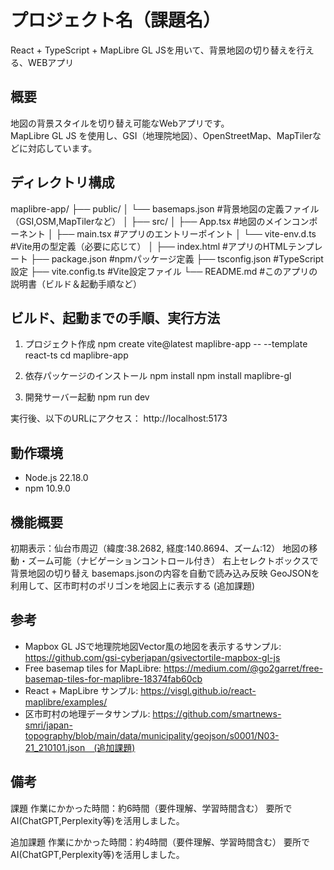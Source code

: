 # プロジェクト名（課題名）
React + TypeScript + MapLibre GL JSを用いて、背景地図の切り替えを行える、WEBアプリ

## 概要
地図の背景スタイルを切り替え可能なWebアプリです。  
MapLibre GL JS を使用し、GSI（地理院地図）、OpenStreetMap、MapTilerなどに対応しています。

## ディレクトリ構成
maplibre-app/
├── public/
│   └── basemaps.json         #背景地図の定義ファイル（GSI,OSM,MapTilerなど）
│
├── src/
│   ├── App.tsx               #地図のメインコンポーネント
│   ├── main.tsx              #アプリのエントリーポイント
│   └── vite-env.d.ts         #Vite用の型定義（必要に応じて）
│
├── index.html                #アプリのHTMLテンプレート
├── package.json              #npmパッケージ定義
├── tsconfig.json             #TypeScript設定
├── vite.config.ts            #Vite設定ファイル
└── README.md                 #このアプリの説明書（ビルド＆起動手順など）

## ビルド、起動までの手順、実行方法

1. プロジェクト作成
npm create vite@latest maplibre-app -- --template react-ts
cd maplibre-app

2. 依存パッケージのインストール
npm install
npm install maplibre-gl

3. 開発サーバー起動
npm run dev

実行後、以下のURLにアクセス：
http://localhost:5173


## 動作環境
- Node.js 22.18.0
- npm 10.9.0

## 機能概要
初期表示：仙台市周辺（緯度:38.2682, 経度:140.8694、ズーム:12）
地図の移動・ズーム可能（ナビゲーションコントロール付き）
右上セレクトボックスで背景地図の切り替え
basemaps.jsonの内容を自動で読み込み反映
GeoJSONを利用して、区市町村のポリゴンを地図上に表示する (追加課題)

## 参考
- Mapbox GL JSで地理院地図Vector風の地図を表示するサンプル: https://github.com/gsi-cyberjapan/gsivectortile-mapbox-gl-js
- Free basemap tiles for MapLibre: https://medium.com/@go2garret/free-basemap-tiles-for-maplibre-18374fab60cb
- React + MapLibre サンプル: https://visgl.github.io/react-maplibre/examples/
- 区市町村の地理データサンプル: https://github.com/smartnews-smri/japan-topography/blob/main/data/municipality/geojson/s0001/N03-21_210101.json　(追加課題)

## 備考
課題
作業にかかった時間：約6時間（要件理解、学習時間含む）
要所でAI(ChatGPT,Perplexity等)を活用しました。

追加課題
作業にかかった時間：約4時間（要件理解、学習時間含む）
要所でAI(ChatGPT,Perplexity等)を活用しました。